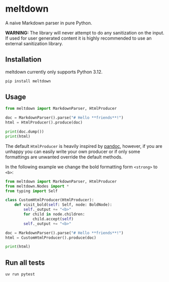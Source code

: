 # meltdown
A naive Markdown parser in pure Python.

**WARNING:** The library will never attempt to do any sanitization on the input. 
If used for user generated content it is highly recommended to use an external
sanitization library.

## Installation

meltdown currently only supports Python 3.12.

```bash
pip install meltdown
```

## Usage

```python
from meltdown import MarkdownParser, HtmlProducer

doc = MarkdownParser().parse("# Hello **friends**!")
html = HtmlProducer().produce(doc)

print(doc.dump())
print(html)
```

The default `HtmlProducer` is heavily inspired by [pandoc](https://pandoc.org),
however, if you are unhappy you can easily write your own producer or if only 
some formattings are unwanted override the default methods.

In the following example we change the bold formatting form `<strong>` to `<b>`:

```python
from meltdown import MarkdownParser, HtmlProducer
from meltdown.Nodes import *
from typing import Self

class CustomHtmlProducer(HtmlProducer):
    def visit_bold(self: Self, node: BoldNode):
        self._output += "<b>"
        for child in node.children:
            child.accept(self)
        self._output += "<b>"

doc = MarkdownParser().parse("# Hello **friends**!")
html = CustomHtmlProducer().produce(doc)

print(html)
```

## Run all tests

```bash
uv run pytest
```

<!--uv run twine upload --repository testpypi dist/*-->
